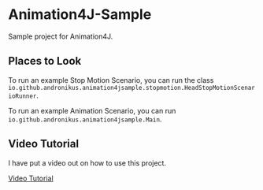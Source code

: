 # Animation4J-Sample

Sample project for Animation4J.

## Places to Look

To run an example Stop Motion Scenario, you can run the class `io.github.andronikus.animation4jsample.stopmotion.HeadStopMotionScenarioRunner`.

To run an example Animation Scenario, you can run `io.github.andronikus.animation4jsample.Main`.

## Video Tutorial

I have put a video out on how to use this project.

[Video Tutorial](https://youtu.be/VuKU0HFf6gg)
